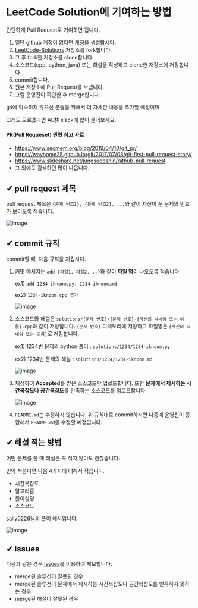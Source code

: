 # LeetCode Solution에 기여하는 방법

간단하게 Pull Request로 기여하면 됩니다.



1. 일단 github 계정이 없다면 계정을 생성합시다.
2. [LeetCode-Solutions](https://github.com/all1m-algorithm-study/LeetCode-Solutions) 저장소를 fork합니다.
3. 그 후 fork한 저장소를 clone합니다.
4. 소스코드(cpp, python, java) 또는 해설을 작성하고 clone한 저장소에 저장합니다.
5. commit합니다.
6. 원본 저장소에 Pull Request를 보냅니다.
7. 그럼 운영진이 확인한 후 merge합니다.



git에 익숙하지 않으신 분들을 위해서 더 자세한 내용을 추가할 예정이며

그래도 모르겠다면 AL林 slack에 많이 물어보세요.



#### PR(Pull Requeset) 관련 참고 자료

- https://www.secmem.org/blog/2019/04/10/git_pr/
- https://wayhome25.github.io/git/2017/07/08/git-first-pull-request-story/
- https://www.slideshare.net/jungseobshin/github-pull-request
- 그 외에도 검색하면 많이 나옵니다.



## ✔ pull request 제목

pull request 제목은 `{문제 번호1}, {문제 번호2}, ...`와 같이 자신이 푼 문제의 번호가 보이도록 적습니다.

![image](https://user-images.githubusercontent.com/52124204/105846675-dba1d180-601f-11eb-9311-40c7ee86f7d4.png)



## ✔ commit 규칙

commit할 때, 다음 규칙을 지킵시다.

1. 커밋 메세지는 `add {파일1, 파일2, ..}`와 같이 **파일 명**이 나오도록 적습니다.

   ex1) `add 1234-iknoom.py, 1234-iknoom.md`

   ex2) `1234-iknoom.cpp 추가`

   ![image](https://user-images.githubusercontent.com/52124204/105846887-2c192f00-6020-11eb-9d38-f92b74178400.png)

   

2. 소스코드와 해설은 `solutions/{문제 번호}/{문제 번호}-{자신의 닉네임 또는 이름}.cpp`과 같이 저장합니다. `{문제 번호}` 디렉토리에 저장하고 파일명은 `{자신의 닉네임 또는 이름}`로 저장합니다.

   ex1) 1234번 문제의 python 풀이 : `solutions/1234/1234-iknoom.py`

   ex2) 1234번 문제의 해설 : `solutions/1234/1234-iknoom.md`

   ![image](https://user-images.githubusercontent.com/52124204/105847002-5f5bbe00-6020-11eb-8023-c5fe61d6c798.png)

   

3. 채점하여 **Accepted**를 받은 소스코드만 업로드합니다. 또한 **문제에서 제시하는 시간복잡도나 공간복잡도**를 만족하는 소스코드를 업로드합니다.

   ![image](https://user-images.githubusercontent.com/52124204/105847359-ddb86000-6020-11eb-91a1-cfbd771a66ce.png)

   

4. `README.md`는 수정하지 않습니다. 위 규칙대로 commit하시면 나중에 운영진이 종합해서 `README.md`를 수정할 예정입니다.



## ✔ 해설 적는 방법

어떤 문제를 풀 때 해설은 꼭 적지 않아도 괜찮습니다.

만약 적는다면 다음 4가지에 대해서 적습니다.

- 시간복잡도
- 알고리즘
- 풀이설명
- 소스코드

sally0226님의 풀이 예시입니다.

![image](https://user-images.githubusercontent.com/52124204/105851207-19a1f400-6026-11eb-8211-dd6b8596502d.png)



## ✔ Issues

다음과 같은 경우 [issues](https://github.com/all1m-algorithm-study/LeetCode-Solutions/issues)를 이용하여 제보합니다.

- merge된 솔루션이 잘못된 경우
- merge된 솔루션이 문제에서 제시하는 시간복잡도나 공간복잡도를 만족하지 못하는 경우
- merge된 해설이 잘못된 경우



